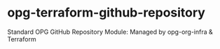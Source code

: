 # opg-terraform-github-repository
Standard OPG GitHub Repository Module: Managed by opg-org-infra &amp; Terraform
